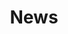 ---
layout: news
title: News
description: Click!
keywords: news
nav-class: news
permalink: /news/
---